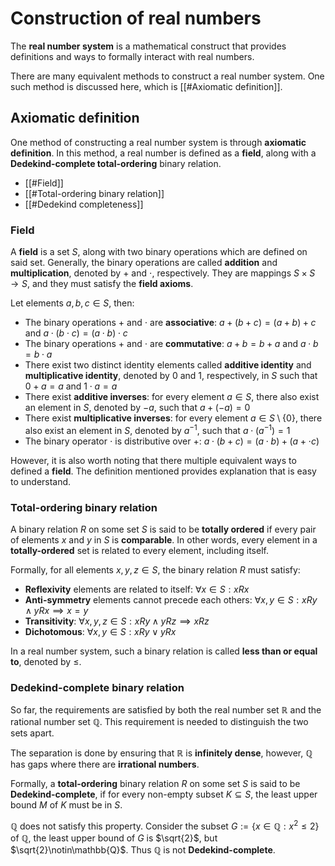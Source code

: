 # Construction of real numbers

The **real number system** is a mathematical construct that provides definitions and ways to formally interact with real numbers.

There are many equivalent methods to construct a real number system. One such method is discussed here, which is [[#Axiomatic definition]].

## Axiomatic definition

One method of constructing a real number system is through **axiomatic definition**. In this method, a real number is defined as a **field**, along with a **Dedekind-complete total-ordering** binary relation. 

- [[#Field]]
- [[#Total-ordering binary relation]]
- [[#Dedekind completeness]]

### Field

A **field** is a set $S$, along with two binary operations which are defined on said set. 
Generally, the binary operations are called **addition** and **multiplication**, denoted by $+$ and $\cdot$, respectively. They are mappings $S\times S\to S$, and they must satisfy the **field axioms**.

Let elements $a,b,c\in S$, then:
- The binary operations $+$ and $\cdot$ are **associative**: $a+(b+c)=(a+b)+c$ and $a\cdot(b\cdot c)=(a\cdot b)\cdot c$
- The binary operations $+$ and $\cdot$ are **commutative**: $a+b=b+a$ and $a\cdot b=b\cdot a$
- There exist two distinct identity elements called **additive identity** and **multiplicative identity**, denoted by $0$ and $1$, respectively, in $S$ such that $0+a=a$ and $1\cdot a = a$
- There exist **additive inverses**: for every element $a\in S$, there also exist an element in $S$, denoted by $-a$, such that $a+(-a)=0$
- There exist **multiplicative inverses**: for every element $a\in S\setminus\{0\}$, there also exist an element in $S$, denoted by $a^{-1}$, such that $a\cdot(a^{-1})=1$
- The binary operator $\cdot$ is distributive over $+$: $a\cdot(b+c)=(a\cdot b)+(a+\cdot c)$

However, it is also worth noting that there multiple equivalent ways to defined a **field**. The definition mentioned provides explanation that is easy to understand.

### Total-ordering binary relation

A binary relation $R$ on some set $S$ is said to be **totally ordered** if every pair of elements $x$ and $y$ in $S$ is **comparable**. In other words, every element in a **totally-ordered** set is related to every element, including itself.

Formally, for all elements $x,y,z\in S$, the binary relation $R$ must satisfy:
- **Reflexivity** elements are related to itself: $\forall x\in S:xRx$
- **Anti-symmetry** elements cannot precede each others: $\forall x,y\in S:xRy\land yRx\implies x=y$
- **Transitivity**: $\forall x,y,z\in S: xRy\land yRz\implies xRz$
- **Dichotomous**: $\forall x,y\in S : xRy\lor yRx$

In a real number system, such a binary relation is called **less than or equal to**, denoted by $\le$.

### Dedekind-complete binary relation

So far, the requirements are satisfied by both the real number set $\mathbb{R}$ and the rational number set $\mathbb{Q}$. This requirement is needed to distinguish the two sets apart.

The separation is done by ensuring that $\mathbb{R}$ is **infinitely dense**, however, $\mathbb{Q}$ has gaps where there are **irrational numbers**.

Formally, a **total-ordering** binary relation $R$ on some set $S$ is said to be **Dedekind-complete**, if for every non-empty subset $K\subseteq S$, the least upper bound $M$ of $K$ must be in $S$.

$\mathbb{Q}$ does not satisfy this property. Consider the subset $G:=\{x\in \mathbb{Q} : x^{2}\le 2\}$ of $\mathbb{Q}$, the least upper bound of $G$ is $\sqrt{2}$, but $\sqrt{2}\notin\mathbb{Q}$. Thus $\mathbb{Q}$ is not **Dedekind-complete**.